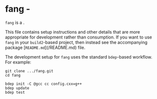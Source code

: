 # fang - <SUMMARY>

`fang` is a <SUMMARY-OF-FUNCTIONALITY>.

This file contains setup instructions and other details that are more
appropriate for development rather than consumption. If you want to use
`fang` in your `build2`-based project, then instead see the accompanying
package [`README.md`](<PACKAGE>/README.md) file.

The development setup for `fang` uses the standard `bdep`-based workflow.
For example:

```
git clone .../fang.git
cd fang

bdep init -C @gcc cc config.cxx=g++
bdep update
bdep test
```
